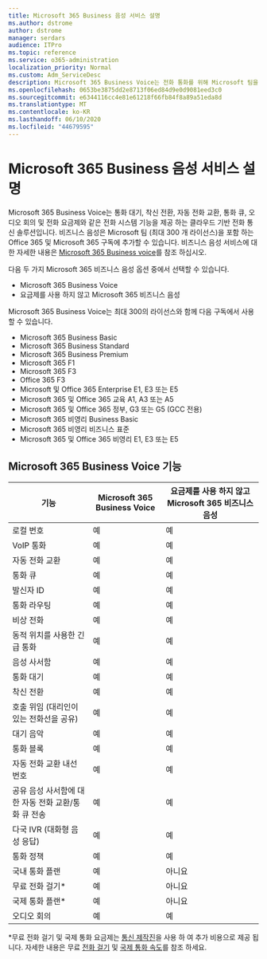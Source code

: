 ```yaml
---
title: Microsoft 365 Business 음성 서비스 설명
ms.author: dstrome
author: dstrome
manager: serdars
audience: ITPro
ms.topic: reference
ms.service: o365-administration
localization_priority: Normal
ms.custom: Adm_ServiceDesc
description: Microsoft 365 Business Voice는 전화 통화를 위해 Microsoft 팀을 사용할 수 있는 추가 기능 서비스입니다. 전화 시스템, 국내 통화 계획, SMS 및 오디오 회의를 결합 한 것입니다.
ms.openlocfilehash: 0653be3875dd2e8713f06ed84d9e0d9081eed3c0
ms.sourcegitcommit: e6344116cc4e81e61218f66fb84f8a89a51eda8d
ms.translationtype: MT
ms.contentlocale: ko-KR
ms.lasthandoff: 06/10/2020
ms.locfileid: "44679595"
---
```

# <a name="microsoft-365-business-voice-service-description"></a>Microsoft 365 Business 음성 서비스 설명

Microsoft 365 Business Voice는 통화 대기, 착신 전환, 자동 전화 교환, 통화 큐, 오디오 회의 및 전화 요금제와 같은 전화 시스템 기능을 제공 하는 클라우드 기반 전화 통신 솔루션입니다. 비즈니스 음성은 Microsoft 팀 (최대 300 개 라이선스)을 포함 하는 Office 365 및 Microsoft 365 구독에 추가할 수 있습니다. 비즈니스 음성 서비스에 대 한 자세한 내용은 [Microsoft 365 Business voice](https://docs.microsoft.com/MicrosoftTeams/business-voice/whats-business-voice)를 참조 하십시오.

다음 두 가지 Microsoft 365 비즈니스 음성 옵션 중에서 선택할 수 있습니다.

- Microsoft 365 Business Voice
- 요금제를 사용 하지 않고 Microsoft 365 비즈니스 음성

Microsoft 365 Business Voice는 최대 300의 라이선스와 함께 다음 구독에서 사용할 수 있습니다.

- Microsoft 365 Business Basic
- Microsoft 365 Business Standard
- Microsoft 365 Business Premium
- Microsoft 365 F1
- Microsoft 365 F3
- Office 365 F3
- Microsoft 및 Office 365 Enterprise E1, E3 또는 E5
- Microsoft 365 및 Office 365 교육 A1, A3 또는 A5
- Microsoft 365 및 Office 365 정부, G3 또는 G5 (GCC 전용)
- Microsoft 365 비영리 Business Basic
- Microsoft 365 비영리 비즈니스 표준
- Microsoft 365 및 Office 365 비영리 E1, E3 또는 E5

## <a name="microsoft-365-business-voice-features"></a>Microsoft 365 Business Voice 기능

| **기능**                                            | **Microsoft 365 Business Voice** | **요금제를 사용 하지 않고 Microsoft 365 비즈니스 음성** |
|--------------------------------------------------------|----------------------------------|-------------------------------------------------------|
| 로컬 번호                                          | 예                              | 예                                                   |
| VoIP 통화                                           | 예                              | 예                                                   |
| 자동 전화 교환                                        | 예                              | 예                                                   |
| 통화 큐                                             | 예                              | 예                                                   |
| 발신자 ID                                              | 예                              | 예                                                   |
| 통화 라우팅                                           | 예                              | 예                                                   |
| 비상 전화                                      | 예                              | 예                                                   |
| 동적 위치를 사용한 긴급 통화                | 예                              | 예                                                   |
| 음성 사서함                                             | 예                              | 예                                                   |
| 통화 대기                                              | 예                              | 예                                                   |
| 착신 전환                                        | 예                              | 예                                                   |
| 호출 위임 (대리인이 있는 전화선을 공유)   | 예                              | 예                                                   |
| 대기 음악                                          | 예                              | 예                                                   |
| 통화 블록                                             | 예                              | 예                                                   |
| 자동 전화 교환 내선 번호                       | 예                              | 예                                                   |
| 공유 음성 사서함에 대 한 자동 전화 교환/통화 큐 전송 | 예                              | 예                                                   |
| 다국 IVR (대화형 음성 응답)          | 예                              | 예                                                   |
| 통화 정책                                         | 예                              | 예                                                   |
| 국내 통화 플랜                                  | 예                              | 아니요                                                    |
| 무료 전화 걸기\*                                    | 예                              | 아니요                                                    |
| 국제 통화 플랜\*                           | 예                              | 아니요                                                    |
| 오디오 회의                                     | 예                              | 예                                                   |
 
\*무료 전화 걸기 및 국제 통화 요금제는 [통신 제작진](https://docs.microsoft.com/microsoftteams/what-are-communications-credits)을 사용 하 여 추가 비용으로 제공 됩니다. 자세한 내용은 무료 [전화 걸기](https://docs.microsoft.com/microsoftteams/toll-free-dialing-limitations-and-restrictions) 및 [국제 통화 속도](https://www.microsoft.com/microsoft-365/microsoft-teams/voice-calling?rtc=1#ow-download-rates)를 참조 하세요.
